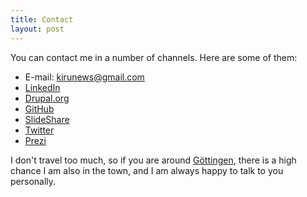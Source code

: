 ```yaml
---
title: Contact
layout: post
---
```


You can contact me in a number of channels. Here are some of them:

* E-mail: kirunews@gmail.com
* [LinkedIn](http://www.linkedin.com/in/peterkiraly)
* [Drupal.org](http://drupal.org/user/352587)
* [GitHub](https://github.com/pkiraly/)
* [SlideShare](http://www.slideshare.net/pkiraly)
* [Twitter](https://twitter.com/#!/kiru)
* [Prezi](http://prezi.com/user/pkiraly/)

I don't travel too much, so if you are around [Göttingen](https://www.google.de/maps/place/G%C3%B6ttingen/@51.5370233,9.8566411,12z/data=!3m1!4b1!4m2!3m1!1s0x47a4d4b86f98cac7:0x425ac6d94ac3e30?hl=en), there is a high chance I am also in the town, and I am always happy to talk to you personally.